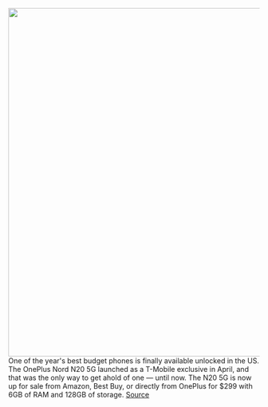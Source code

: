 <img src='https://cdn.vox-cdn.com/thumbor/XB9MyHG514f-BUMYnVPAglfJJy0=/0x0:2040x1360/1200x800/filters:focal(857x517:1183x843)/cdn.vox-cdn.com/uploads/chorus_image/image/71021258/ajohnson_220425_5165_0002.0.jpg' width='700px' /><br/>
One of the year's best budget phones is finally available unlocked in the US. The OnePlus Nord N20 5G launched as a T-Mobile exclusive in April, and that was the only way to get ahold of one — until now. The N20 5G is now up for sale from Amazon, Best Buy, or directly from OnePlus for $299 with 6GB of RAM and 128GB of storage.
<a href='https://www.theverge.com/2022/6/27/23185189/oneplus-nord-n20-5g-unlocked-t-mobile-att-specs-availability'> Source <a/>